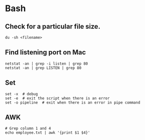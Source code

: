 # Bash

## Check for a particular file size.
`du -sh <filename>`

## Find listening port on Mac

```
netstat -an | grep -i listen | grep 80
netstat -an | grep LISTEN | grep 80
```

## Set

```
set -x  # debug
set -e  # exit the script when there is an error
set -o pipeline  # exit when there is an error in pipe command
```

## AWK

```
# Grep column 1 and 4
echo employee.txt | awk '{print $1 $4}'
```